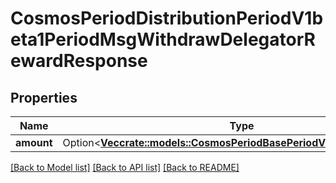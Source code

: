 # CosmosPeriodDistributionPeriodV1beta1PeriodMsgWithdrawDelegatorRewardResponse

## Properties

Name | Type | Description | Notes
------------ | ------------- | ------------- | -------------
**amount** | Option<[**Vec<crate::models::CosmosPeriodBasePeriodV1beta1PeriodCoin>**](cosmos.base.v1beta1.Coin.md)> |  | [optional]

[[Back to Model list]](../README.md#documentation-for-models) [[Back to API list]](../README.md#documentation-for-api-endpoints) [[Back to README]](../README.md)


